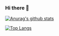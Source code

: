 ### Hi there 👋

<!--
**novojitdas/novojitdas** is a ✨ _special_ ✨ repository because its `README.md` (this file) appears on your GitHub profile.

Here are some ideas to get you started:

- 🔭 I’m currently working on ...
- 🌱 I’m currently learning ...
- 👯 I’m looking to collaborate on ...
- 🤔 I’m looking for help with ...
- 💬 Ask me about ...
- 📫 How to reach me: ...
- 😄 Pronouns: ...
- ⚡ Fun fact: ...
-->
[![Anurag's github stats](https://github-readme-stats.vercel.app/api?username=novojitdas&show_icons=true&theme=synthwave)](https://github.com/novojitdas/github-readme-stats)

[![Top Langs](https://github-readme-stats.vercel.app/api/top-langs/?username=novojitdas&hide=php,html&show_icons=true&theme=synthwave)](https://github.com/novojitdas/github-readme-stats)



